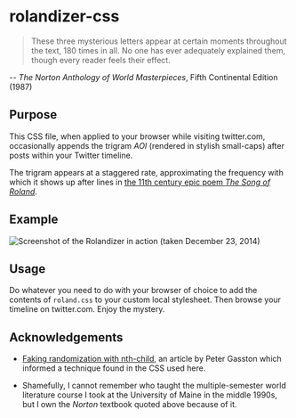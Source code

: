 rolandizer-css
==============

> These three mysterious letters appear at certain moments throughout the text, 180 times in all. No one has ever adequately explained them, though every reader feels their effect.

-- _The Norton Anthology of World Masterpieces_, Fifth Continental Edition (1987)

## Purpose

This CSS file, when applied to your browser while visiting twitter.com, occasionally appends the trigram _AOI_ (rendered in stylish small-caps) after posts within your Twitter timeline.

The trigram appears at a staggered rate, approximating the frequency with which it shows up after lines in [the 11th century epic poem _The Song of Roland_](http://www.gutenberg.org/cache/epub/391/pg391.txt).

## Example

![Screenshot of the Rolandizer in action (taken December 23, 2014)](https://jmac.org/misc/roladizer.png)

## Usage

Do whatever you need to do with your browser of choice to add the contents of `roland.css` to your custom local stylesheet. Then browse your timeline on twitter.com. Enjoy the mystery.

## Acknowledgements

* [Faking randomization with nth-child](https://blog.safaribooksonline.com/2012/02/27/css-tip-faking-randomization-with-nth-child/), an article by Peter Gasston which informed a technique found in the CSS used here.

* Shamefully, I cannot remember who taught the multiple-semester world literature course I took at the University of Maine in the middle 1990s, but I own the _Norton_ textbook quoted above because of it.
